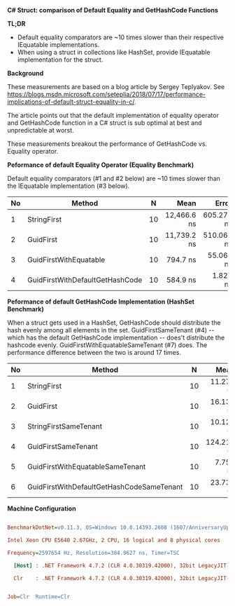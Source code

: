 __C# Struct: comparison of Default Equality and GetHashCode Functions__

__TL;DR__

+ Default equality comparators are ~10 times slower than their respective IEquatable<T> implementations. 
+ When using a struct in collections like HashSet, provide IEquatable implementation for the struct. 

__Background__

These measurements are based on a blog article by Sergey Teplyakov. See https://blogs.msdn.microsoft.com/seteplia/2018/07/17/performance-implications-of-default-struct-equality-in-c/. 

The article points out that the default implementation of equality operator and GetHashCode function in a C# struct is sub optimal at best and unpredictable at worst. 

These measurements breakout the performance of GetHashCode vs. Equality operator. 

__Peformance of default Equality Operator (Equality Benchmark)__

Default equality comparators (#1 and #2 below) are ~10 times slower than the IEquatable<T> implementation (#3 below). 

No  |                          Method |  N |        Mean |      Error |       StdDev |      Median | Rank |
--- |-------------------------------- |--- |------------:|-----------:|-------------:|------------:|-----:|
1   |                     StringFirst | 10 | 12,466.6 ns | 605.278 ns | 1,784.677 ns | 12,454.8 ns |    4 |
2   |                       GuidFirst | 10 | 11,739.2 ns | 510.061 ns | 1,503.928 ns | 12,014.4 ns |    3 |
3   |          GuidFirstWithEquatable | 10 |    794.7 ns |  55.060 ns |   162.344 ns |    740.7 ns |    2 |
4   | GuidFirstWithDefaultGetHashCode | 10 |    584.9 ns |   1.828 ns |     1.427 ns |    584.7 ns |    1 |

__Peformance of default GetHashCode Implementation (HashSet Benchmark)__

When a struct gets used in a HashSet, GetHashCode should distribute the hash evenly among all elements in the 
set. GuidFirstSameTenant (#4) -- which has the default GetHashCode implementation -- does't distribute 
the hashcode evenly. GuidFirstWithEquatableSameTenant (#7) does. The performance difference between the two is around 17 times. 

No  |                                    Method |  N |       Mean |     Error |    StdDev |     Median | Rank |
--- |------------------------------------------ |--- |-----------:|----------:|----------:|-----------:|-----:|
1   |                               StringFirst | 10 |  11.278 us | 0.4549 us |  1.222 us |  11.652 us |    3 |
2   |                                 GuidFirst | 10 |  16.132 us | 0.6257 us |  1.845 us |  15.849 us |    4 |
3   |                     StringFirstSameTenant | 10 |  10.128 us | 0.5647 us |  1.665 us |  10.613 us |    2 |
4   |                       GuidFirstSameTenant | 10 | 124.214 us | 7.0020 us | 20.645 us | 132.795 us |    6 |
5   |          GuidFirstWithEquatableSameTenant | 10 |   7.756 us | 0.4093 us |  1.200 us |   7.882 us |    1 |
6   | GuidFirstWithDefaultGetHashCodeSameTenant | 10 |  23.735 us | 1.4718 us |  4.340 us |  20.888 us |    5 |

__Machine Configuration__

``` ini

BenchmarkDotNet=v0.11.3, OS=Windows 10.0.14393.2608 (1607/AnniversaryUpdate/Redstone1)

Intel Xeon CPU E5640 2.67GHz, 2 CPU, 16 logical and 8 physical cores

Frequency=2597654 Hz, Resolution=384.9627 ns, Timer=TSC

  [Host] : .NET Framework 4.7.2 (CLR 4.0.30319.42000), 32bit LegacyJIT-v4.7.3221.0

  Clr    : .NET Framework 4.7.2 (CLR 4.0.30319.42000), 32bit LegacyJIT-v4.7.3221.0


Job=Clr  Runtime=Clr  

```